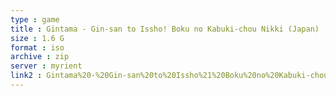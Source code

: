 ```yaml
---
type : game
title : Gintama - Gin-san to Issho! Boku no Kabuki-chou Nikki (Japan)
size : 1.6 G
format : iso
archive : zip
server : myrient
link2 : Gintama%20-%20Gin-san%20to%20Issho%21%20Boku%20no%20Kabuki-chou%20Nikki%20%28Japan%29
---
```

